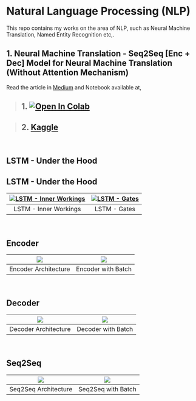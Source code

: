 # Natural Language Processing (NLP)
This repo contains my works on the area of NLP, such as Neural Machine Translation, Named Entity Recognition etc,.

## 1. Neural Machine Translation - Seq2Seq [Enc + Dec] Model for Neural Machine Translation (Without Attention Mechanism)
Read the article in [Medium](https://towardsdatascience.com/a-comprehensive-guide-to-neural-machine-translation-using-seq2sequence-modelling-using-pytorch-41c9b84ba350?source=friends_link&sk=2a6af391412bdc18c416bcd635daa884) and Notebook available at,

> ## 1. [![Open In Colab](https://colab.research.google.com/assets/colab-badge.svg)](https://colab.research.google.com/github/bala-codes/Natural-Language-Processing-NLP/blob/master/Neural%20Machine%20Translation/1.%20Seq2Seq%20%5BEnc%20%2B%20Dec%5D%20Model%20for%20Neural%20Machine%20Translation%20(Without%20Attention%20Mechanism).ipynb)

> ## 2. [Kaggle](https://www.kaggle.com/balakrishcodes/seq2seq-model-for-neural-machine-translation#12.-Seq2Seq-Model-Inference)

<br />

## LSTM - Under the Hood 
<h2 class="text-align:center">LSTM - Under the Hood</h2>

| [![LSTM - Inner Workings](https://miro.medium.com/max/1000/1*cbfXVVo2Pdbu7r29ThhsrA.png)]()  | [![LSTM - Gates](https://miro.medium.com/max/700/1*5XuNXYcpOw5rwu4LirCKtw.png)]() |
|:---:|:---:|
| LSTM - Inner Workings | LSTM - Gates |

<br />

## Encoder
| [![](https://miro.medium.com/max/1000/1*aNcybCTdPlrXsCwIo1OfTg.png)]()  | [![](https://miro.medium.com/max/1000/1*xP8MgIfKwjStFDUo0_W3QA.png)]() |
|:---:|:---:|
| Encoder Architecture | Encoder with Batch |

<br />

## Decoder
| [![](https://miro.medium.com/max/700/1*FtDDCniBMb8HXYEM6PRohQ.png)]()  | [![](https://miro.medium.com/max/1000/1*UPyGSZSuIQ52IjyFdPpm6A.png)]() |
|:---:|:---:|
| Decoder Architecture | Decoder with Batch |

<br />

## Seq2Seq
| [![](https://miro.medium.com/max/1000/1*d9kP4XoWGnIcmyhX-g4Xvw.png)]()  | [![](https://miro.medium.com/max/1000/1*7SVU_REkIUALmegTbFI9Fw.png)]() |
|:---:|:---:|
| Seq2Seq Architecture | Seq2Seq with Batch |
